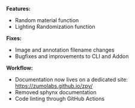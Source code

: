 **Features:**

- Random material function
- Lighting Randomization function

**Fixes:**

- Image and annotation filename changes
- Bugfixes and improvements to CLI and Addon

**Workflow:**

- Documentation now lives on a dedicated site: https://zumolabs.github.io/zpy/
- Removed sphynx documentation
- Code linting through GitHub Actions
